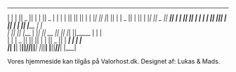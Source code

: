  __   __  _______  ___      _______  ______    __   __  _______  _______  _______ 
|  | |  ||   _   ||   |    |       ||    _ |  |  | |  ||       ||       ||       |
|  |_|  ||  |_|  ||   |    |   _   ||   | ||  |  |_|  ||   _   ||  _____||_     _|
|       ||       ||   |    |  | |  ||   |_||_ |       ||  | |  || |_____   |   |  
|       ||       ||   |___ |  |_|  ||    __  ||       ||  |_|  ||_____  |  |   |  
 |     | |   _   ||       ||       ||   |  | ||   _   ||       | _____| |  |   |  
  |___|  |__| |__||_______||_______||___|  |_||__| |__||_______||_______|  |___|  

Vores hjemmeside kan tilgås på Valorhost.dk.
Designet af: Lukas & Mads.
